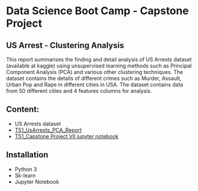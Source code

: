 # Data Science Boot Camp - Capstone Project


## US Arrest - Clustering Analysis
This report summarises the finding and detail analysis of US Arrests dataset (available at kaggle) using unsupervised learning methods such as Principal Component Analysis (PCA) and various other clustering techniques. The dataset contains the details of different crimes such as Murder, Assault, Urban Pop and Rape in different cities in USA. The dataset contains data from 50 different cities and 4 features columns for analysis.


## Content:
- US Arrests dataset
- [T51_UsArrests_PCA_Report](https://github.com/Bhardwaj-Saurabh/finalCapstone./blob/master/T51_UsArrests_PCA_Report.docx)
- [T51_Capstone Project VII jupyter notebook](https://github.com/Bhardwaj-Saurabh/finalCapstone./blob/master/T51_Capstone%20Project%20VII.ipynb)

## Installation
- Python 3
- Sk-learn
- Jupyter Notebook

